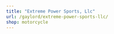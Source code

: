 ```yaml
---
title: "Extreme Power Sports, Llc"
url: /gaylord/extreme-power-sports-llc/
shop: motorcycle
---
```

